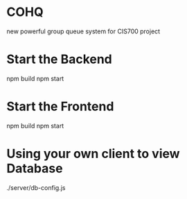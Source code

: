 # COHQ
new powerful group queue system for CIS700 project

# Start the Backend
npm build
npm start

# Start the Frontend
npm build 
npm start

# Using your own client to view Database
./server/db-config.js
